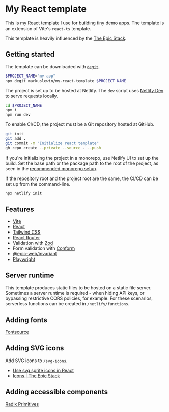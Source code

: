 # My React template

This is my React template I use for building tiny demo apps. The template is an
extension of Vite's `react-ts` template.

This template is heavily influenced by the
[The Epic Stack](https://github.com/epicweb-dev/epic-stack).

## Getting started

The template can be downloaded with
[`degit`](https://github.com/Rich-Harris/degit).

```bash
$PROJECT_NAME="my-app"
npx degit markuslewin/my-react-template $PROJECT_NAME
```

The project is set up to be hosted at Netlify. The `dev` script uses
[Netlify Dev](https://docs.netlify.com/cli/local-development/) to serve requests
locally.

```bash
cd $PROJECT_NAME
npm i
npm run dev
```

To enable CI/CD, the project must be a Git repository hosted at GitHub.

```bash
git init
git add .
git commit -m "Initialize react template"
gh repo create --private --source . --push
```

If you're initializing the project in a monorepo, use Netlify UI to set up the
build. Set the base path or the package path to the root of the project, as seen
in the
[recommended monorepo setup](https://docs.netlify.com/configure-builds/monorepos/#recommended-monorepo-setup).

If the repository root and the project root are the same, the CI/CD can be set
up from the command-line.

```bash
npx netlify init
```

## Features

- [Vite](https://vitejs.dev/)
- [React](https://react.dev/)
- [Tailwind CSS](https://tailwindcss.com/)
- [React Router](https://reactrouter.com/en/main)
- Validation with [Zod](https://zod.dev/)
- Form validation with [Conform](https://conform.guide/)
- [@epic-web/invariant](https://github.com/epicweb-dev/invariant)
- [Playwright](https://playwright.dev/)

## Server runtime

This template produces static files to be hosted on a static file server.
Sometimes a server runtime is required - when hiding API keys, or bypassing
restrictive CORS policies, for example. For these scenarios, serverless
functions can be created in `/netlify/functions`.

## Adding fonts

[Fontsource](https://fontsource.org/)

## Adding SVG icons

Add SVG icons to `/svg-icons`.

- [Use svg sprite icons in React](https://www.jacobparis.com/content/svg-icons)
- [Icons | The Epic Stack](https://github.com/epicweb-dev/epic-stack/blob/main/docs/icons.md)

## Adding accessible components

[Radix Primitives](https://www.radix-ui.com/primitives/docs/overview/introduction)
